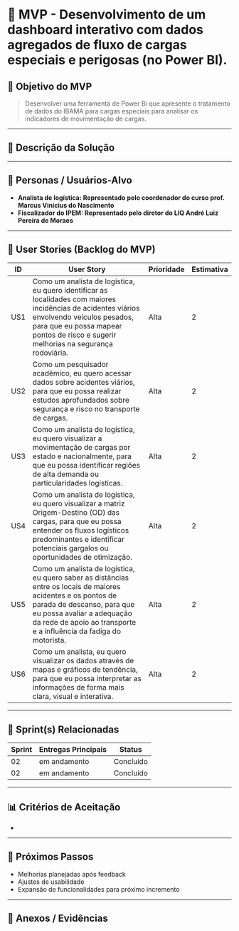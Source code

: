 # 📌 MVP - Desenvolvimento de um dashboard interativo com dados agregados de fluxo de cargas especiais e perigosas (no Power BI).

## 🎯 Objetivo do MVP
> Desenvolver uma ferramenta de Power Bi que apresente o tratamento de dados do IBAMA para cargas especiais para analisar os indicadores de movimentação de cargas.


---

## 📝 Descrição da Solução
> 

---

## 👥 Personas / Usuários-Alvo
- **Analista de logística: Representado pelo coordenador do curso prof. Marcus Vinicius do Nascimento** 
- **Fiscalizador do IPEM: Representado pelo diretor do LIQ André Luiz Pereira de Moraes** 


---

## 🔑 User Stories (Backlog do MVP)
| ID  | User Story                                                                 | Prioridade | Estimativa |
|-----|-----------------------------------------------------------------------------|------------|------------|
| US1 | Como um analista de logística, eu quero identificar as localidades com maiores incidências de acidentes viários envolvendo veículos pesados, para que eu possa mapear pontos de risco e sugerir melhorias na segurança rodoviária. | Alta       |   2 |
| US2 | Como um pesquisador acadêmico, eu quero acessar dados sobre acidentes viários, para que eu possa realizar estudos aprofundados sobre segurança e risco no transporte de cargas. |   Alta    |  2  |
| US3 | Como um analista de logística, eu quero visualizar a movimentação de cargas por estado e nacionalmente, para que eu possa identificar regiões de alta demanda ou particularidades logísticas. |   Alta    |  2  |
| US4 | Como um analista de logística, eu quero visualizar a matriz Origem-Destino (OD) das cargas, para que eu possa entender os fluxos logísticos predominantes e identificar potenciais gargalos ou oportunidades de otimização. |   Alta    |  2  |
| US5 | Como um analista de logística, eu quero saber as distâncias entre os locais de maiores acidentes e os pontos de parada de descanso, para que eu possa avaliar a adequação da rede de apoio ao transporte e a influência da fadiga do motorista. |   Alta    |  2  |
| US6 | Como um analista, eu quero visualizar os dados através de mapas e gráficos de tendência, para que eu possa interpretar as informações de forma mais clara, visual e interativa. |   Alta    |  2  |

---

## 📅 Sprint(s) Relacionadas
| Sprint | Entregas Principais                          | Status   |
|--------|----------------------------------------------|----------|
| 02    | em andamento| Concluído|
| 02    | em andamento | Concluído|


---

## 📊 Critérios de Aceitação
-



---

## 🚀 Próximos Passos
- Melhorias planejadas após feedback  
- Ajustes de usabilidade  
- Expansão de funcionalidades para próximo incremento  

---

## 📂 Anexos / Evidências
